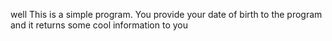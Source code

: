 well This is a simple program. You provide your date of birth to the program and it returns some cool information to you